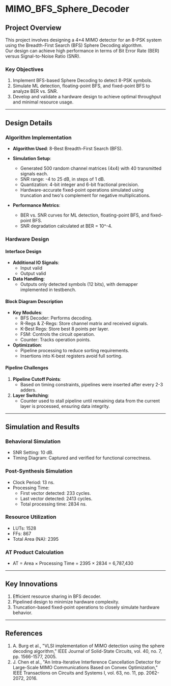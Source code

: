 # MIMO_BFS_Sphere_Decoder

## **Project Overview**
This project involves designing a 4×4 MIMO detector for an 8-PSK system using the Breadth-First Search (BFS) Sphere Decoding algorithm.   
Our design can achieve high performance in terms of Bit Error Rate (BER) versus Signal-to-Noise Ratio (SNR).

### **Key Objectives**
1. Implement BFS-based Sphere Decoding to detect 8-PSK symbols.
2. Simulate ML detection, floating-point BFS, and fixed-point BFS to analyze BER vs. SNR.
3. Develop and validate a hardware design to achieve optimal throughput and minimal resource usage.

---

## **Design Details**

### **Algorithm Implementation**
- **Algorithm Used**: 8-Best Breadth-First Search (BFS).
- **Simulation Setup**:
  - Generated 500 random channel matrices (4x4) with 40 transmitted signals each.
  - SNR range: -4 to 25 dB, in steps of 1 dB.
  - Quantization: 4-bit integer and 6-bit fractional precision.
  - Hardware-accurate fixed-point operations simulated using truncation and two's complement for negative multiplications.

- **Performance Metrics**:
  - BER vs. SNR curves for ML detection, floating-point BFS, and fixed-point BFS.
  - SNR degradation calculated at BER = 10^-4.

### **Hardware Design**

#### **Interface Design**
- **Additional IO Signals**:
  - Input valid
  - Output valid
- **Data Handling**:
  - Outputs only detected symbols (12 bits), with demapper implemented in testbench.

#### **Block Diagram Description**
- **Key Modules**:
  - BFS Decoder: Performs decoding.
  - R-Regs & Z-Regs: Store channel matrix and received signals.
  - K-Best Regs: Store best 8 points per layer.
  - FSM: Controls the circuit operation.
  - Counter: Tracks operation points.
- **Optimization**:
  - Pipeline processing to reduce sorting requirements.
  - Insertions into K-best registers avoid full sorting.

#### **Pipeline Challenges**
1. **Pipeline Cutoff Points**:
   - Based on timing constraints, pipelines were inserted after every 2-3 adders.
2. **Layer Switching**:
   - Counter used to stall pipeline until remaining data from the current layer is processed, ensuring data integrity.

---

## **Simulation and Results**

### **Behavioral Simulation**
- SNR Setting: 10 dB.
- Timing Diagram: Captured and verified for functional correctness.

### **Post-Synthesis Simulation**
- Clock Period: 13 ns.
- Processing Time:
  - First vector detected: 233 cycles.
  - Last vector detected: 2413 cycles.
  - Total processing time: 2834 ns.

### **Resource Utilization**
- LUTs: 1528
- FFs: 867
- Total Area (NA): 2395

### **AT Product Calculation**
- AT = Area × Processing Time = 2395 × 2834 = 6,787,430

---

## **Key Innovations**
1. Efficient resource sharing in BFS decoder.
2. Pipelined design to minimize hardware complexity.
3. Truncation-based fixed-point operations to closely simulate hardware behavior.

---

## **References**
1. A. Burg et al., "VLSI implementation of MIMO detection using the sphere decoding algorithm," IEEE Journal of Solid-State Circuits, vol. 40, no. 7, pp. 1566-1577, 2005.
2. J. Chen et al., "An Intra-Iterative Interference Cancellation Detector for Large-Scale MIMO Communications Based on Convex Optimization," IEEE Transactions on Circuits and Systems I, vol. 63, no. 11, pp. 2062-2072, 2016.


